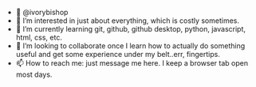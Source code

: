 - 👋 @ivorybishop
- 👀 I’m interested in just about everything, which is costly sometimes.
- 🌱 I’m currently learning git, github, github desktop, python, javascript, html, css, etc.
- 💞️ I’m looking to collaborate once I learn how to actually do something useful and get some experience under my belt..err, fingertips.
- 📫 How to reach me: just message me here. I keep a browser tab open most days.

<!---
ivorybishop/ivorybishop is a ✨ special ✨ repository because its `README.md` (this file) appears on your GitHub profile.
You can click the Preview link to take a look at your changes.
--->
